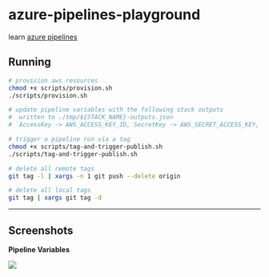 # azure-pipelines-playground

learn [azure pipelines](https://docs.microsoft.com/en-us/azure/devops/pipelines/?view=azure-devops)

## Running

```sh
# provision aws resources
chmod +x scripts/provision.sh    
./scripts/provision.sh

# update pipeline variables with the following stack outputs
#  written to ./tmp/${STACK_NAME}-outputs.json
# `AccessKey -> AWS_ACCESS_KEY_ID, SecretKey -> AWS_SECRET_ACCESS_KEY, REGION, STACK_NAME`

# trigger a pipeline run via a tag
chmod +x scripts/tag-and-trigger-publish.sh
./scripts/tag-and-trigger-publish.sh

# delete all remote tags
git tag -l | xargs -n 1 git push --delete origin

# delete all local tags
git tag | xargs git tag -d
```

---

## Screenshots

**Pipeline Variables**

![](https://www.evernote.com/l/AAHE5oOGeN9Kv7oZa-EDbz0NwbJwlITnmBkB/image.png)